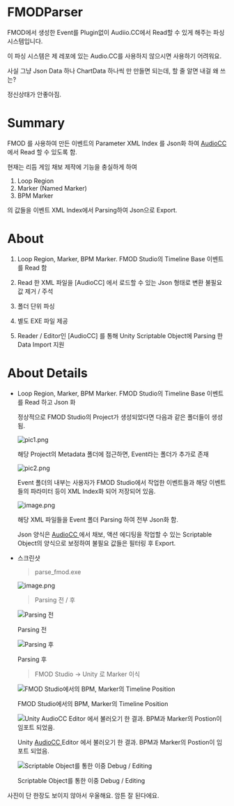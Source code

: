 # FMODParser
FMOD에서 생성한 Event를 Plugin없이 Audiio.CC에서 Read할 수 있게 해주는 파싱 시스템입니다. 

이 파싱 시스템은 제 레포에 있는 Audio.CC를 사용하지 않으시면 사용하기 어려워요. 

사실 그냥 Json Data 하나 ChartData 하나씩 만 만들면 되는데, 할 줄 알면 내걸 왜 쓰는? 

정신상태가 안좋아짐. 

# Summary

FMOD 를 사용하여 만든 이벤트의 Parameter XML Index 를 Json화 하여 [AudioCC ](https://www.notion.so/AudioCC-397cd118c09f4e66a815f6e08e99671a?pvs=21) 에서 
Read 할 수 있도록 함. 

현재는 리듬 게임 채보 제작에 기능을 충실하게 하여

1. Loop Region 
2. Marker (Named Marker) 
3. BPM Marker

의 값들을 이벤트 XML Index에서 Parsing하여 Json으로 Export. 

# About

1. Loop Region, Marker, BPM Marker. FMOD Studio의 Timeline Base 이벤트를 Read 함
   
2. Read 한 XML 파일을 [AudioCC] 에서 로드할 수 있는 Json 형태로 변환 불필요 값 제거 / 주석
   
3. 폴더 단위 파싱
    
4. 별도 EXE 파일 제공
   
5. Reader / Editor인 [AudioCC] 를 통해 Unity Scriptable Object에 Parsing 한 Data Import 지원

# About Details

- Loop Region, Marker, BPM Marker. FMOD Studio의 Timeline Base 이벤트를 Read 하고 Json 화
    
    
    정상적으로 FMOD Studio의 Project가 생성되었다면 다음과 같은 폴더들이 생성됨. 
    
    ![pic1.png](https://prod-files-secure.s3.us-west-2.amazonaws.com/0bd1f676-8630-4eb8-b18f-42deb0493ecb/1143b4b3-9268-4979-a0e7-8e43961108b4/pic1.png)
    
    해당 Project의 Metadata 폴더에 접근하면, Event라는 폴더가 추가로 존재 
    
    ![pic2.png](https://prod-files-secure.s3.us-west-2.amazonaws.com/0bd1f676-8630-4eb8-b18f-42deb0493ecb/b6dee976-d10c-4214-b219-35fe0941a45b/pic2.png)
    
    Event 폴더의 내부는 사용자가 FMOD Studio에서 작업한 이벤트들과 해당 이벤트들의 파라미터
    등이 XML Index화 되어 저장되어 있음.
    
    ![image.png](https://prod-files-secure.s3.us-west-2.amazonaws.com/0bd1f676-8630-4eb8-b18f-42deb0493ecb/14a89072-0af0-4c3e-a1cf-d9c4655a9cf5/image.png)
    
    해당 XML 파일들을 Event 폴더 Parsing 하여 전부 Json화 함.  
    
    Json 양식은 [AudioCC ](https://www.notion.so/AudioCC-397cd118c09f4e66a815f6e08e99671a?pvs=21) 에서 채보, 액션 에디팅을 작업할 수 있는 Scriptable Object의 
    양식으로 보정하여 불필요 값들은 필터링 후 Export.
    

- 스크린샷
    
    
    > parse_fmod.exe
    > 
    
    ![image.png](https://prod-files-secure.s3.us-west-2.amazonaws.com/0bd1f676-8630-4eb8-b18f-42deb0493ecb/b7c2f6b3-1d04-45d5-aa77-9b1e51915388/image.png)
    
    > Parsing 전 / 후
    > 
    
    ![Parsing 전](https://prod-files-secure.s3.us-west-2.amazonaws.com/0bd1f676-8630-4eb8-b18f-42deb0493ecb/3b4d2e8a-efe1-449f-b67a-35222dfa4712/image.png)
    
    Parsing 전
    
    ![Parsing 후 ](https://prod-files-secure.s3.us-west-2.amazonaws.com/0bd1f676-8630-4eb8-b18f-42deb0493ecb/8a33c22b-5b97-4fbd-8bd4-4e4c39c6e62b/image.png)
    
    Parsing 후 
    
    > FMOD Studio → Unity 로 Marker 이식
    > 
    
    ![FMOD Studio에서의 BPM, Marker의 Timeline Position](https://prod-files-secure.s3.us-west-2.amazonaws.com/0bd1f676-8630-4eb8-b18f-42deb0493ecb/00f2cb40-3166-47c0-ac06-bf522d000ef1/image.png)
    
    FMOD Studio에서의 BPM, Marker의 Timeline Position
    
    ![Unity  [AudioCC ](https://www.notion.so/AudioCC-397cd118c09f4e66a815f6e08e99671a?pvs=21) Editor 에서 불러오기 한 결과. BPM과 Marker의 Postion이 임포트 되었음.   ](https://prod-files-secure.s3.us-west-2.amazonaws.com/0bd1f676-8630-4eb8-b18f-42deb0493ecb/776cd2fd-e58d-42f2-9d50-cd5eae3f546a/image.png)
    
    Unity  [AudioCC ](https://www.notion.so/AudioCC-397cd118c09f4e66a815f6e08e99671a?pvs=21) Editor 에서 불러오기 한 결과. BPM과 Marker의 Postion이 임포트 되었음.   
    
    ![Scriptable Object를 통한 이중 Debug / Editing ](https://prod-files-secure.s3.us-west-2.amazonaws.com/0bd1f676-8630-4eb8-b18f-42deb0493ecb/b1e8d73d-b068-47ef-b9c0-4973b7aacd1b/image.png)
    
    Scriptable Object를 통한 이중 Debug / Editing

사진이 단 한장도 보이지 않아서 우울해요. 암튼 잘 된다에요.
